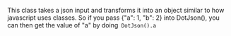 This class takes a json input and transforms it into an object similar to how javascript uses classes. So if you pass {"a": 1, "b": 2} into DotJson(), you can then get the value of "a" by doing`
DotJson().a`

